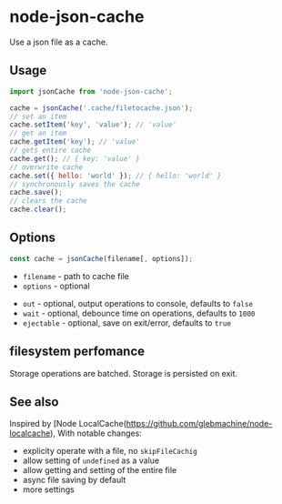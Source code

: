 # node-json-cache

Use a json file as a cache.

## Usage

```js
import jsonCache from 'node-json-cache';

cache = jsonCache('.cache/filetocache.json');
// set an item
cache.setItem('key', 'value'); // 'value'
// get an item
cache.getItem('key'); // 'value'
// gets entire cache
cache.get(); // { key: 'value' }
// overwrite cache
cache.set({ hello: 'world' }); // { hello: 'world' }
// synchronously saves the cache
cache.save();
// clears the cache
cache.clear();
```

## Options

```js
const cache = jsonCache(filename[, options]);
```
- `filename` - path to cache file
- `options` - optional
* `out` - optional, output operations to console, defaults to `false`
* `wait` - optional, debounce time on operations, defaults to `1000`
* `ejectable` - optional, save on exit/error, defaults to `true`

## filesystem perfomance
Storage operations are batched. Storage is persisted on exit.

## See also

Inspired by [Node LocalCache(https://github.com/glebmachine/node-localcache), With notable changes:
* explicity operate with a file, no `skipFileCachig`
* allow setting of `undefined` as a value
* allow getting and setting of the entire file
* async file saving by default
* more settings